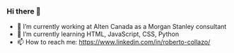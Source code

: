 ### Hi there 👋


- 🔭 I’m currently working at Alten Canada as a Morgan Stanley consultant
- 🌱 I’m currently learning HTML, JavaScript, CSS, Python
- 📫 How to reach me: https://www.linkedin.com/in/roberto-collazo/
